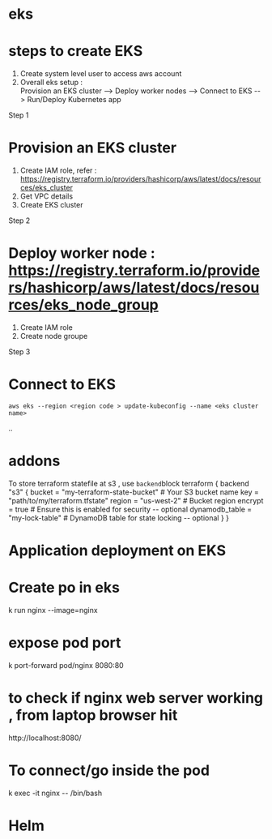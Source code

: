 # eks
# steps to create EKS 

1. Create system level user to access aws account 
2. Overall eks setup :  
    Provision an EKS cluster --> Deploy worker nodes --> Connect to EKS --> Run/Deploy Kubernetes app

Step 1 
# Provision an EKS cluster 
1. Create IAM role, refer : https://registry.terraform.io/providers/hashicorp/aws/latest/docs/resources/eks_cluster
2. Get VPC details
3. Create EKS cluster

Step 2
# Deploy worker node : https://registry.terraform.io/providers/hashicorp/aws/latest/docs/resources/eks_node_group
1. Create IAM role
2. Create node groupe

Step 3
# Connect to EKS 
`aws eks --region <region code > update-kubeconfig --name <eks cluster name>`


.. 
# addons 
To store terraform statefile at s3 , use `backend`block
terraform {
  backend "s3" {
    bucket         = "my-terraform-state-bucket"  # Your S3 bucket name
    key            = "path/to/my/terraform.tfstate"
    region         = "us-west-2"                  # Bucket region
    encrypt        = true                         # Ensure this is enabled for security  -- optional
    dynamodb_table = "my-lock-table"              # DynamoDB table for state locking   -- optional
  }
}   


# Application deployment on EKS 

# Create po in eks 
k run nginx --image=nginx 

# expose pod port 
k port-forward pod/nginx 8080:80

# to check if nginx web server working , from laptop browser hit 
http://localhost:8080/

# To connect/go inside the pod 
k exec -it nginx -- /bin/bash

# Helm 



